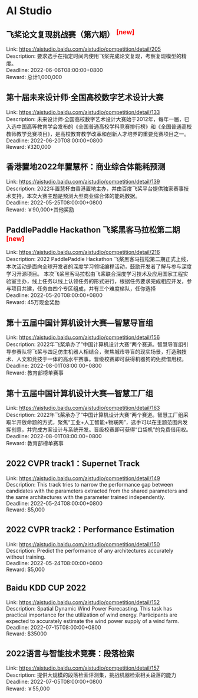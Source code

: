 # AI Studio



## 飞桨论文复现挑战赛（第六期） <sup style="color:red">[new]<sup>  

Link: https://aistudio.baidu.com/aistudio/competition/detail/205  
Description: 要求选手在指定时间内使用飞桨完成论文复现，考察复现模型的精度。  
Deadline: 2022-06-06T08:00:00+0800  
Reward: 总计1,000,000  


## 第十届未来设计师·全国高校数字艺术设计大赛

Link: https://aistudio.baidu.com/aistudio/competition/detail/133  
Description: 未来设计师·全国高校数字艺术设计大赛始于2012年，每年一届，已入选中国高等教育学会发布的《全国普通高校学科竞赛排行榜》和《全国普通高校教师教学竞赛项目》，是高校教育教学改革和创新人才培养的重要竞赛项目之一。  
Deadline: 2022-06-20T08:00:00+0800  
Reward: ¥320,000  


## 香港置地2022年置慧杯：商业综合体能耗预测

Link: https://aistudio.baidu.com/aistudio/competition/detail/139  
Description: 2022年置慧杯由香港置地主办，并由百度飞桨平台提供独家赛事技术支持，本次大赛主题是预测大型商业综合体的能耗数据。  
Deadline: 2022-05-25T08:00:00+0800  
Reward: ￥90,000+其他奖励  


## PaddlePaddle Hackathon 飞桨黑客马拉松第二期 <sup style="color:red">[new]<sup>  

Link: https://aistudio.baidu.com/aistudio/competition/detail/216  
Description: 2022 PaddlePaddle Hackathon 飞桨黑客马拉松第二期正式上线，本次活动是面向全球开发者的深度学习领域编程活动，鼓励开发者了解与参与深度学习开源项目。
本次飞桨黑客马拉松由飞桨联合深度学习技术及应用国家工程实验室主办，线上任务以线上认领任务的形式进行，根据任务要求完成相应开发，参与项目共建，任务由四个专区组成，并有三个难度梯队，任你选择  
Deadline: 2022-05-20T08:00:00+0800  
Reward: 45万现金奖励  


## 第十五届中国计算机设计大赛—智慧导盲组

Link: https://aistudio.baidu.com/aistudio/competition/detail/156  
Description: 2022年飞桨承办了”中国计算机设计大赛“两个赛道。智慧导盲组引导参赛队将飞桨与四足仿生机器人相结合，聚焦城市导盲的现实场景，打造融技术、人文和竞技于一体的高水平赛事。晋级校赛即可获得机器狗的免费借用权。  
Deadline: 2022-08-01T08:00:00+0800  
Reward: 教育部榜单赛事  


## 第十五届中国计算机设计大赛—智慧工厂组

Link: https://aistudio.baidu.com/aistudio/competition/detail/163  
Description: 2022年飞桨承办了”中国计算机设计大赛“两个赛道。智慧工厂组采取半开放命题的方式，聚焦“工业+人工智能+物联网”，选手可以在主题范围内发挥创意，并完成方案设计与系统开发。晋级校赛即可获得“口袋机”的免费借用权。  
Deadline: 2022-08-01T08:00:00+0800  
Reward: 教育部榜单赛事  


## 2022 CVPR track1：Supernet Track

Link: https://aistudio.baidu.com/aistudio/competition/detail/149  
Description: This track tries to narrow the performance gap between candidates with the parameters extracted from the shared parameters and the same architectures with the parameter trained independently.  
Deadline: 2022-05-24T08:00:00+0800  
Reward: $5,000  


## 2022 CVPR track2：Performance Estimation

Link: https://aistudio.baidu.com/aistudio/competition/detail/150  
Description: Predict the performance of any architectures accurately without training.  
Deadline: 2022-05-24T08:00:00+0800  
Reward: $5,000  


## Baidu KDD CUP 2022

Link: https://aistudio.baidu.com/aistudio/competition/detail/152  
Description: Spatial Dynamic Wind Power Forecasting. This task has practical importance for the utilization of wind energy. Participants are expected to accurately estimate the wind power supply of a wind farm.  
Deadline: 2022-07-15T08:00:00+0800  
Reward: $35000  


## 2022语言与智能技术竞赛：段落检索

Link: https://aistudio.baidu.com/aistudio/competition/detail/157  
Description: 提供大规模的段落检索评测集，挑战机器检索相关段落的能力  
Deadline: 2022-07-05T08:00:00+0800  
Reward: ￥55,000  

